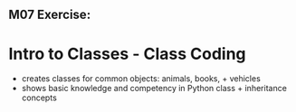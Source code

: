 ## M07 Exercise:
# Intro to Classes - Class Coding
+ creates classes for common objects: animals, books, + vehicles
+ shows basic knowledge and competency in Python class + inheritance concepts

